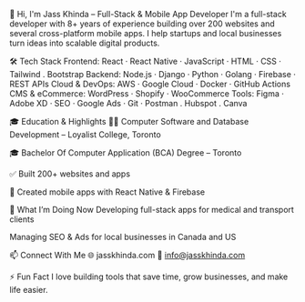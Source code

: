 👋 Hi, I'm Jass Khinda – Full-Stack & Mobile App Developer
I'm a full-stack developer with 8+ years of experience building over 200 websites and several cross-platform mobile apps. I help startups and local businesses turn ideas into scalable digital products.

🛠️ Tech Stack
Frontend: React · React Native · JavaScript · HTML · CSS · Tailwind . Bootstrap
Backend: Node.js · Django · Python · Golang · Firebase · REST APIs
Cloud & DevOps: AWS · Google Cloud · Docker · GitHub Actions
CMS & eCommerce: WordPress · Shopify · WooCommerce
Tools: Figma · Adobe XD · SEO · Google Ads · Git · Postman . Hubspot . Canva

🎓 Education & Highlights
🧑‍🎓 Computer Software and Database Development – Loyalist College, Toronto

🎓 Bachelor Of Computer Application (BCA) Degree – Toronto

✅ Built 200+ websites and apps

🚀 Created mobile apps with React Native & Firebase

🚀 What I’m Doing Now
Developing full-stack apps for medical and transport clients

Managing SEO & Ads for local businesses in Canada and US

📫 Connect With Me
🌐 jasskhinda.com
📧 info@jasskhinda.com

⚡ Fun Fact
I love building tools that save time, grow businesses, and make life easier.
